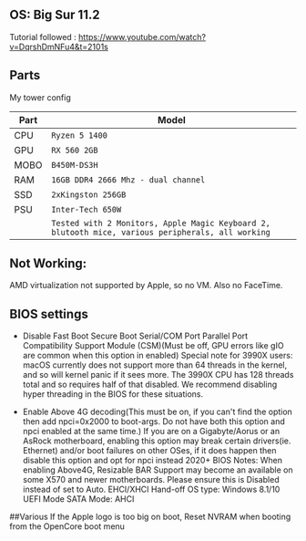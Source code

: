 ## OS: Big Sur 11.2

Tutorial followed : https://www.youtube.com/watch?v=DqrshDmNFu4&t=2101s

## Parts

My tower config

|Part                         |Model                         |
|-------------------------------|-----------------------------|
|CPU            |`Ryzen 5 1400`          |
|GPU            |`RX 560 2GB`          |
|MOBO            |`B450M-DS3H`           |
|RAM| `16GB DDR4 2666 Mhz - dual channel`|
|SSD| `2xKingston 256GB`|
|PSU| `Inter-Tech 650W`|
||`Tested with 2 Monitors, Apple Magic Keyboard 2, blutooth mice, various peripherals, all working`|

## Not Working:
AMD virtualization not supported by Apple, so no VM. Also no FaceTime.

## BIOS settings
* Disable
Fast Boot
Secure Boot
Serial/COM Port
Parallel Port
Compatibility Support Module (CSM)(Must be off, GPU errors like gIO are common when this option in enabled)
Special note for 3990X users: macOS currently does not support more than 64 threads in the kernel, and so will kernel panic if it sees more. The 3990X CPU has 128 threads total and so requires half of that disabled. We recommend disabling hyper threading in the BIOS for these situations.

* Enable
Above 4G decoding(This must be on, if you can't find the option then add npci=0x2000 to boot-args. Do not have both this option and npci enabled at the same time.)
If you are on a Gigabyte/Aorus or an AsRock motherboard, enabling this option may break certain drivers(ie. Ethernet) and/or boot failures on other OSes, if it does happen then disable this option and opt for npci instead
2020+ BIOS Notes: When enabling Above4G, Resizable BAR Support may become an available on some X570 and newer motherboards. Please ensure this is Disabled instead of set to Auto.
EHCI/XHCI Hand-off
OS type: Windows 8.1/10 UEFI Mode
SATA Mode: AHCI


##Various
If the Apple logo is too big on boot, Reset NVRAM when booting from the OpenCore boot menu
